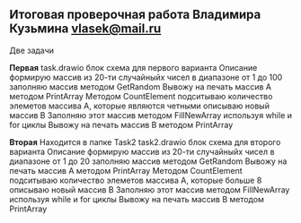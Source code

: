 ## Итоговая проверочная работа Владимира Кузьмина vlasek@mail.ru ##

Две задачи

**Первая**
task.drawio блок схема для первого варианта
Описание формирую массив из 20-ти случайныйх чисел в диапазоне от 1 до 100
заполняю массив методом GetRandom
Вывожу на печать массив А методом PrintArray
Методом CountElement подситываю количество элеметов массива А, которые являются четными
описываю новый массив В
Заполняю этот массив методом FillNewArray используя while и for циклы
Вывожу на печать массив В методом PrintArray 


**Вторая** 
Находится в папке Task2
task2.drawio блок схема для второго варианта
Описание формирую массив из 20-ти случайныйх чисел в диапазоне от 1 до 20
заполняю массив методом GetRandom
Вывожу на печать массив А методом PrintArray
Методом CountElement подситываю количество элеметов массива А, которые больше 8
описываю новый массив В
Заполняю этот массив методом FillNewArray используя while и for циклы
Вывожу на печать массив В методом PrintArray 